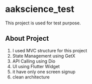 # aakscience_test

This project is used for test purpose.

## About Project

1) I used MVC structure for this project
2) State Management using GetX
3) API Calling using Dio
4) UI using Flutter Widget
5) it have only one screen signup
6) clean architecture

